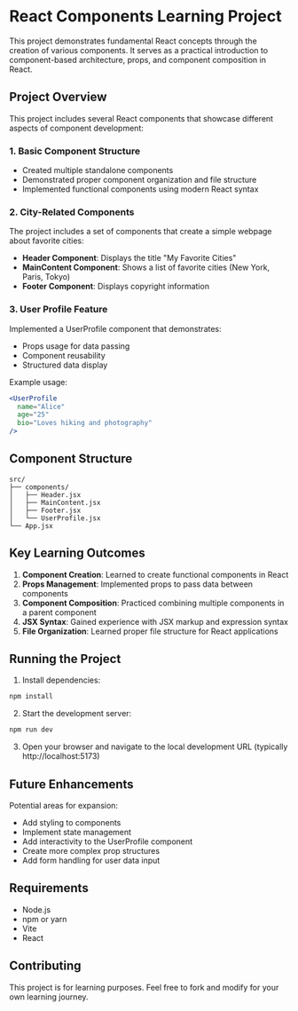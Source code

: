 # React Components Learning Project

This project demonstrates fundamental React concepts through the creation of various components. It serves as a practical introduction to component-based architecture, props, and component composition in React.

## Project Overview

This project includes several React components that showcase different aspects of component development:

### 1. Basic Component Structure
- Created multiple standalone components
- Demonstrated proper component organization and file structure
- Implemented functional components using modern React syntax

### 2. City-Related Components
The project includes a set of components that create a simple webpage about favorite cities:

- **Header Component**: Displays the title "My Favorite Cities"
- **MainContent Component**: Shows a list of favorite cities (New York, Paris, Tokyo)
- **Footer Component**: Displays copyright information

### 3. User Profile Feature
Implemented a UserProfile component that demonstrates:
- Props usage for data passing
- Component reusability
- Structured data display

Example usage:
```jsx
<UserProfile 
  name="Alice" 
  age="25" 
  bio="Loves hiking and photography" 
/>
```

## Component Structure

```
src/
├── components/
│   ├── Header.jsx
│   ├── MainContent.jsx
│   ├── Footer.jsx
│   └── UserProfile.jsx
└── App.jsx
```

## Key Learning Outcomes

1. **Component Creation**: Learned to create functional components in React
2. **Props Management**: Implemented props to pass data between components
3. **Component Composition**: Practiced combining multiple components in a parent component
4. **JSX Syntax**: Gained experience with JSX markup and expression syntax
5. **File Organization**: Learned proper file structure for React applications

## Running the Project

1. Install dependencies:
```bash
npm install
```

2. Start the development server:
```bash
npm run dev
```

3. Open your browser and navigate to the local development URL (typically http://localhost:5173)

## Future Enhancements

Potential areas for expansion:
- Add styling to components
- Implement state management
- Add interactivity to the UserProfile component
- Create more complex prop structures
- Add form handling for user data input

## Requirements

- Node.js
- npm or yarn
- Vite
- React

## Contributing

This project is for learning purposes. Feel free to fork and modify for your own learning journey.